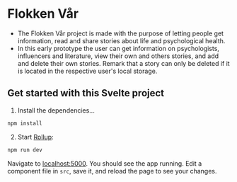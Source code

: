 # Flokken Vår

* The Flokken Vår project is made with the purpose of letting people get information, read and share stories about life and psychological health.
* In this early prototype the user can get information on psychologists, influencers and literature, view their own and others stories, and add and delete their own stories. Remark that a story can only be deleted if it is located in the respective user's local storage.

## Get started with this Svelte project

1) Install the dependencies...

```bash
npm install
```

2) Start [Rollup](https://rollupjs.org):

```bash
npm run dev
```

Navigate to [localhost:5000](http://localhost:5000). You should see the app running. Edit a component file in `src`, save it, and reload the page to see your changes.
 
